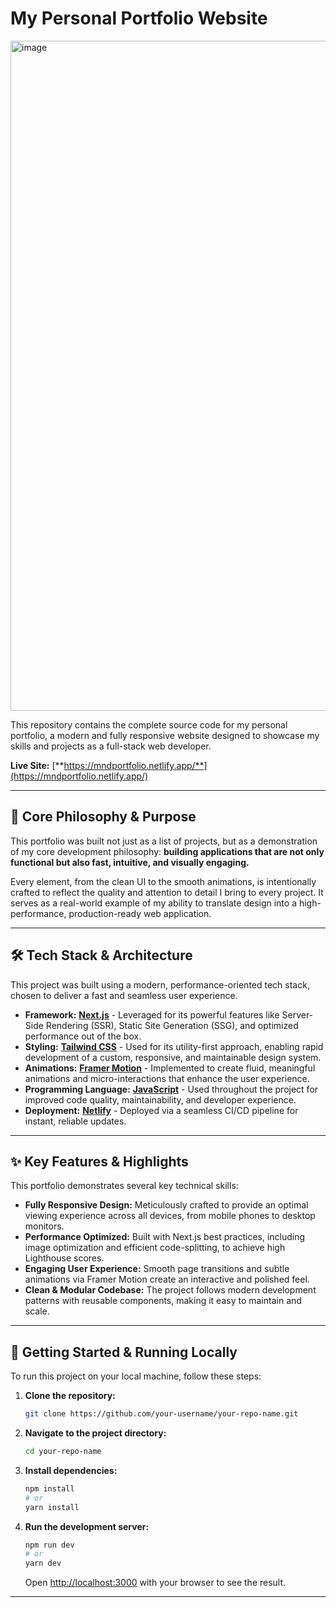 
# My Personal Portfolio Website

<img width="1901" height="1072" alt="image" src="https://github.com/user-attachments/assets/e0cf55d6-6cf7-46c7-8f6a-1c8f65675b26" />

This repository contains the complete source code for my personal portfolio, a modern and fully responsive website designed to showcase my skills and projects as a full-stack web developer.

**Live Site:** [**https://mndportfolio.netlify.app/**](https://mndportfolio.netlify.app/)

---

## 🚀 Core Philosophy & Purpose

This portfolio was built not just as a list of projects, but as a demonstration of my core development philosophy: **building applications that are not only functional but also fast, intuitive, and visually engaging.**

Every element, from the clean UI to the smooth animations, is intentionally crafted to reflect the quality and attention to detail I bring to every project. It serves as a real-world example of my ability to translate design into a high-performance, production-ready web application.

---

## 🛠️ Tech Stack & Architecture

This project was built using a modern, performance-oriented tech stack, chosen to deliver a fast and seamless user experience.

*   **Framework:** [**Next.js**](https://nextjs.org/) - Leveraged for its powerful features like Server-Side Rendering (SSR), Static Site Generation (SSG), and optimized performance out of the box.
*   **Styling:** [**Tailwind CSS**](https://tailwindcss.com/) - Used for its utility-first approach, enabling rapid development of a custom, responsive, and maintainable design system.
*   **Animations:** [**Framer Motion**](https://www.framer.com/motion/) - Implemented to create fluid, meaningful animations and micro-interactions that enhance the user experience.
*   **Programming Language:** [**JavaScript**](https://www.typescriptlang.org/) - Used throughout the project for improved code quality, maintainability, and developer experience.
*   **Deployment:** [**Netlify**](https://www.netlify.com/) - Deployed via a seamless CI/CD pipeline for instant, reliable updates.

---

## ✨ Key Features & Highlights

This portfolio demonstrates several key technical skills:

*   **Fully Responsive Design:** Meticulously crafted to provide an optimal viewing experience across all devices, from mobile phones to desktop monitors.
*   **Performance Optimized:** Built with Next.js best practices, including image optimization and efficient code-splitting, to achieve high Lighthouse scores.
*   **Engaging User Experience:** Smooth page transitions and subtle animations via Framer Motion create an interactive and polished feel.
*   **Clean & Modular Codebase:** The project follows modern development patterns with reusable components, making it easy to maintain and scale.

---

## 🔧 Getting Started & Running Locally

To run this project on your local machine, follow these steps:

1.  **Clone the repository:**
    ```bash
    git clone https://github.com/your-username/your-repo-name.git
    ```

2.  **Navigate to the project directory:**
    ```bash
    cd your-repo-name
    ```

3.  **Install dependencies:**
    ```bash
    npm install
    # or
    yarn install
    ```

4.  **Run the development server:**
    ```bash
    npm run dev
    # or
    yarn dev
    ```

    Open [http://localhost:3000](http://localhost:3000) with your browser to see the result.

---

